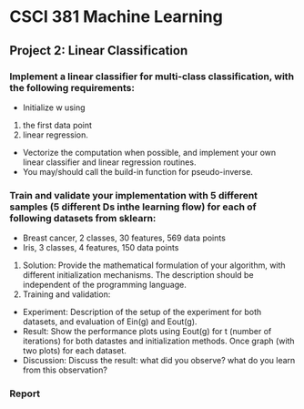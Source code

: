 # CSCI 381 Machine Learning
## Project 2: Linear Classification

### Implement a linear classifier for multi-class classification, with the following requirements:
* Initialize w using
1. the first data point
2. linear regression.
* Vectorize the computation when possible, and implement your own linear classifier
and linear regression routines.
* You may/should call the build-in function for pseudo-inverse.

### Train and validate your implementation with 5 different samples (5 different Ds inthe learning flow) for each of following datasets from sklearn:
* Breast cancer, 2 classes, 30 features, 569 data points
* Iris, 3 classes, 4 features, 150 data points

1. Solution: Provide the mathematical formulation of your algorithm, with
different initialization mechanisms. The description should be independent of
the programming language.
2. Training and validation:
* Experiment: Description of the setup of the experiment for both datasets,
and evaluation of Ein(g) and Eout(g).
* Result: Show the performance plots using Eout(g) for t (number of iterations)
for both datastes and initialization methods. Once graph (with two
plots) for each dataset.
* Discussion: Discuss the result: what did you observe? what do you learn
from this observation?

### Report 

